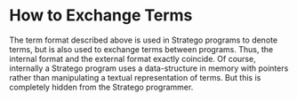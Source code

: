 # How to Exchange Terms

The term format described above is used in Stratego programs to denote
terms, but is also used to exchange terms between programs. Thus, the
internal format and the external format exactly coincide. Of course,
internally a Stratego program uses a data-structure in memory with
pointers rather than manipulating a textual representation of terms. But
this is completely hidden from the Stratego programmer.
